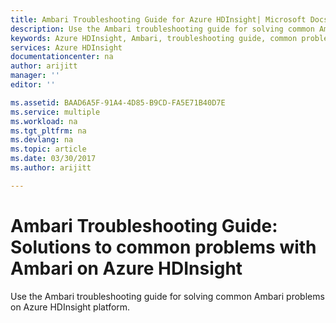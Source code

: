```yaml
---
title: Ambari Troubleshooting Guide for Azure HDInsight| Microsoft Docs
description: Use the Ambari troubleshooting guide for solving common Ambari problems on Azure HDInsight platform.
keywords: Azure HDInsight, Ambari, troubleshooting guide, common problems
services: Azure HDInsight
documentationcenter: na
author: arijitt
manager: ''
editor: ''

ms.assetid: BAAD6A5F-91A4-4D85-B9CD-FA5E71B40D7E
ms.service: multiple
ms.workload: na
ms.tgt_pltfrm: na
ms.devlang: na
ms.topic: article
ms.date: 03/30/2017
ms.author: arijitt

---
```

# Ambari Troubleshooting Guide: Solutions to common problems with Ambari on Azure HDInsight
Use the Ambari troubleshooting guide for solving common Ambari problems on Azure HDInsight platform.